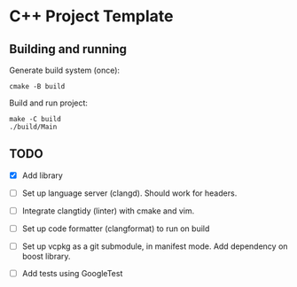 # C++ Project Template

## Building and running

Generate build system (once):

```shell
cmake -B build
```

Build and run project:

```
make -C build
./build/Main
```

## TODO

- [x] Add library
- [ ] Set up language server (clangd). Should work for headers.
- [ ] Integrate clangtidy (linter) with cmake and vim.
- [ ] Set up code formatter (clangformat) to run on build
- [ ] Set up vcpkg as a git submodule, in manifest mode. Add dependency on boost
  library.
- [ ] Add tests using GoogleTest


